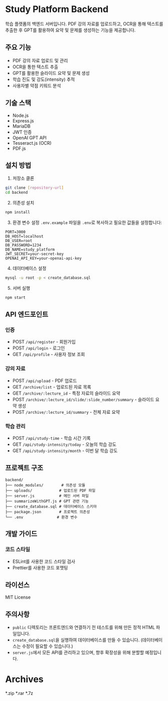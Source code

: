 # Study Platform Backend
학습 플랫폼의 백엔드 서버입니다. PDF 강의 자료를 업로드하고, OCR을 통해 텍스트를 추출한 후 GPT를 활용하여 요약 및 문제를 생성하는 기능을 제공합니다.


## 주요 기능
- PDF 강의 자료 업로드 및 관리
- OCR을 통한 텍스트 추출
- GPT를 활용한 슬라이드 요약 및 문제 생성
- 학습 진도 및 강도(intensity) 추적
- 사용자별 약점 키워드 분석


## 기술 스택
- Node.js
- Express.js
- MariaDB
- JWT 인증
- OpenAI GPT API
- Tesseract.js (OCR)
- PDF.js


## 설치 방법

1. 저장소 클론
```bash
git clone [repository-url]
cd backend
```

2. 의존성 설치
```bash
npm install
```

3. 환경 변수 설정
`.env.example` 파일을 `.env`로 복사하고 필요한 값들을 설정합니다:
```env
PORT=3000
DB_HOST=localhost
DB_USER=root
DB_PASSWORD=1234
DB_NAME=study_platform
JWT_SECRET=your-secret-key
OPENAI_API_KEY=your-openai-api-key
```

4. 데이터베이스 설정
```bash
mysql -u root -p < create_database.sql
```

5. 서버 실행
```bash
npm start
```

## API 엔드포인트
### 인증
- POST `/api/register` - 회원가입
- POST `/api/login` - 로그인
- GET `/api/profile` - 사용자 정보 조회

### 강의 자료
- POST `/api/upload` - PDF 업로드
- GET `/archive/list` - 업로드된 자료 목록
- GET `/archive/:lecture_id` - 특정 자료의 슬라이드 요약
- POST `/archive/:lecture_id/slide/:slide_number/summary` - 슬라이드 요약 생성
- POST `/archive/:lecture_id/summary` - 전체 자료 요약

### 학습 관리
- POST `/api/study-time` - 학습 시간 기록
- GET `/api/study-intensity/today` - 오늘의 학습 강도
- GET `/api/study-intensity/month` - 이번 달 학습 강도


## 프로젝트 구조
```
backend/
├── node_modules/        # 의존성 모듈
├── uploads/            # 업로드된 PDF 파일
├── server.js           # 메인 서버 파일
├── summarizeWithGPT.js # GPT 관련 기능
├── create_database.sql # 데이터베이스 스키마
├── package.json        # 프로젝트 의존성
└── .env               # 환경 변수
```

## 개발 가이드
### 코드 스타일
- ESLint를 사용한 코드 스타일 검사
- Prettier를 사용한 코드 포맷팅

## 라이선스

MIT License

## 주의사항

- `public` 디렉토리는 프론트엔드와 연결하기 전 테스트를 위해 만든 정적 HTML 파일입니다.
- `create_database.sql`을 실행하여 데이터베이스를 만들 수 있습니다. (데이터베이스는 수정이 필요할 수 있습니다.)
- `server.js`에서 모든 API를 관리하고 있으며, 향후 확장성을 위해 분할할 예정입니다.

# Archives
*.zip
*.rar
*.7z

 